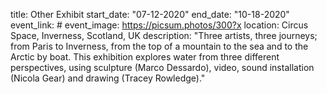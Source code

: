title: Other Exhibit 
start_date: "07-12-2020"
end_date: "10-18-2020"
event_link: #
event_image: https://picsum.photos/300?x
location: Circus Space, Inverness, Scotland, UK
description: "Three artists, three journeys; from Paris to Inverness, from the top of a mountain to the sea and to the Arctic by boat. This exhibition explores water from three different perspectives, using sculpture (Marco Dessardo), video, sound installation (Nicola Gear) and drawing (Tracey Rowledge)."

